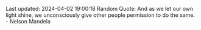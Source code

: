 Last updated: 2024-04-02 19:00:18
Random Quote: And as we let our own light shine, we unconsciously give other people permission to do the same. - Nelson Mandela